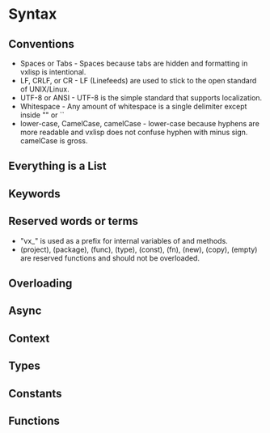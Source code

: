 # Syntax

## Conventions

* Spaces or Tabs - Spaces because tabs are hidden and formatting in vxlisp is intentional.
* LF, CRLF, or CR - LF (Linefeeds) are used to stick to the open standard of UNIX/Linux.
* UTF-8 or ANSI - UTF-8 is the simple standard that supports localization.
* Whitespace - Any amount of whitespace is a single delimiter except inside "" or ``
* lower-case, CamelCase, camelCase - lower-case because hyphens are more readable and vxlisp does not confuse hyphen with minus sign. camelCase is gross.

## Everything is a List

## Keywords

## Reserved words or terms

* "vx_" is used as a prefix for internal variables of and methods.
* (project), (package), (func), (type), (const), (fn), (new), (copy), (empty) are reserved functions and should not be overloaded.

## Overloading

## Async

## Context

## Types

## Constants

## Functions

